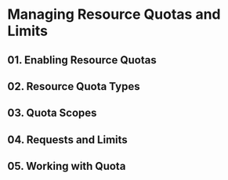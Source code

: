 # Managing Resource Quotas and Limits

## 01. Enabling Resource Quotas

## 02. Resource Quota Types

## 03. Quota Scopes

## 04. Requests and Limits

## 05. Working with Quota
